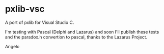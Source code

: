 # pxlib-vsc

A port of pxlib for Visual Studio C.

I'm testing with Pascal (Delphi and Lazarus) and soon I'll publish these tests and the paradox.h convertion to pascal, thanks to the Lazarus Project.

Angelo
